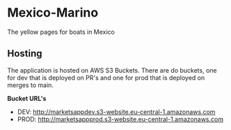 # Mexico-Marino
The yellow pages for boats in Mexico

## Hosting
The application is hosted on AWS S3 Buckets. 
There are do buckets, one for dev that is deployed on PR's and one for prod that is deployed on merges to main.

**Bucket URL's**
- DEV: http://marketsappdev.s3-website.eu-central-1.amazonaws.com
- PROD: http://marketsappprod.s3-website.eu-central-1.amazonaws.com